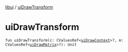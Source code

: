[libui](README.md) / [uiDrawTransform](ui-draw-transform.md)

# uiDrawTransform

`fun uiDrawTransform(c: CValuesRef<`[`uiDrawContext`](ui-draw-context.md)`>?, m: CValuesRef<`[`uiDrawMatrix`](ui-draw-matrix/README.md)`>?): Unit`

